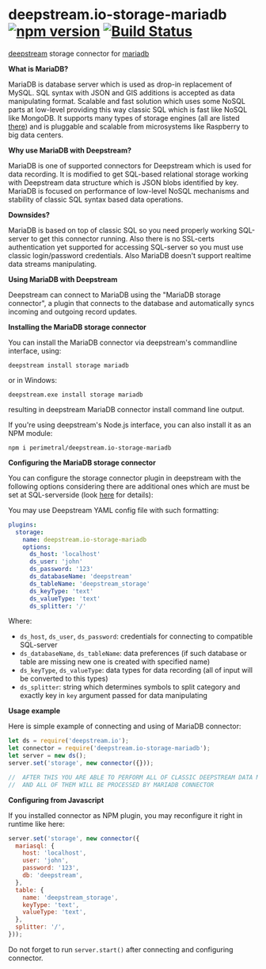 # deepstream.io-storage-mariadb [![npm version](https://badge.fury.io/js/deepstream.io-storage-mariadb.svg)](https://badge.fury.io/js/deepstream.io-storage-mariadb) [![Build Status](https://travis-ci.org/perimetral/deepstream.io-storage-mariadb.svg?branch=master)](https://travis-ci.org/perimetral/deepstream.io-storage-mariadb)

[deepstream](http://deepstream.io) storage connector for [mariadb](https://mariadb.org/)

**What is MariaDB?**

MariaDB is database server which is used as drop-in replacement of MySQL. SQL syntax with JSON and GIS additions is accepted as data manipulating format. Scalable and fast solution which uses some NoSQL parts at low-level providing this way classic SQL which is fast like NoSQL like MongoDB. It supports many types of storage engines (all are listed [there](https://mariadb.com/kb/en/mariadb/storage-engines/)) and is pluggable and scalable from microsystems like Raspberry to big data centers.

**Why use MariaDB with Deepstream?**

MariaDB is one of supported connectors for Deepstream which is used for data recording. It is modified to get SQL-based relational storage working with Deepstream data structure which is JSON blobs identified by key. MariaDB is focused on performance of low-level NoSQL mechanisms and stability of classic SQL syntax based data operations.

**Downsides?**

MariaDB is based on top of classic SQL so you need properly working SQL-server to get this connector running. Also there is no SSL-certs authentication yet supported for accessing SQL-server so you must use classic login/password credentials. Also MariaDB doesn't support realtime data streams manipulating.

**Using MariaDB with Deepstream**

Deepstream can connect to MariaDB using the "MariaDB storage connector", a plugin that connects to the database and automatically syncs incoming and outgoing record updates.

**Installing the MariaDB storage connector**

You can install the MariaDB connector via deepstream's commandline interface, using:

`deepstream install storage mariadb`

or in Windows:

`deepstream.exe install storage mariadb`

resulting in deepstream MariaDB connector install command line output.

If you're using deepstream's Node.js interface, you can also install it as an NPM module:

`npm i perimetral/deepstream.io-storage-mariadb`

**Configuring the MariaDB storage connector**

You can configure the storage connector plugin in deepstream with the following options considering there are additional ones which are must be set at SQL-serverside (look [here](https://www.npmjs.com/package/mariasql) for details):

You may use Deepstream YAML config file with such formatting:

```yaml
plugins:
  storage:
    name: deepstream.io-storage-mariadb
    options:
      ds_host: 'localhost'
      ds_user: 'john'
      ds_password: '123'
      ds_databaseName: 'deepstream'
      ds_tableName: 'deepstream_storage'
      ds_keyType: 'text'
      ds_valueType: 'text'
      ds_splitter: '/'
```
Where:

* `ds_host`, `ds_user`, `ds_password`: credentials for connecting to compatible SQL-server
* `ds_databaseName`, `ds_tableName`: data preferences (if such database or table are missing new one is created with specified name)
* `ds_keyType`, `ds_valueType`: data types for data recording (all of input will be converted to this types)
* `ds_splitter`: string which determines symbols to split category and exactly key in `key` argument passed for data manipulating

**Usage example**

Here is simple example of connecting and using of MariaDB connector:

```javascript
let ds = require('deepstream.io');
let connector = require('deepstream.io-storage-mariadb');
let server = new ds();
server.set('storage', new connector({}));

//  AFTER THIS YOU ARE ABLE TO PERFORM ALL OF CLASSIC DEEPSTREAM DATA MANIPULATIONS
//  AND ALL OF THEM WILL BE PROCESSED BY MARIADB CONNECTOR
```

**Configuring from Javascript**

If you installed connector as NPM plugin, you may reconfigure it right in runtime like here:

```javascript
server.set('storage', new connector({
  mariasql: {
    host: 'localhost',
    user: 'john',
    password: '123',
    db: 'deepstream',
  },
  table: {
    name: 'deepstream_storage',
    keyType: 'text',
    valueType: 'text',
  },
  splitter: '/',
}));
```

Do not forget to run `server.start()` after connecting and configuring connector.
